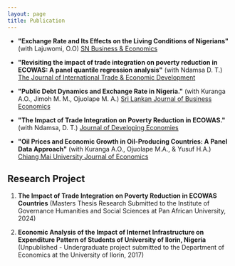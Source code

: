 ```yaml
---
layout: page
title: Publication
---
```


- **"Exchange Rate and Its Effects on the Living Conditions of Nigerians"** (with Lajuwomi, O.O) [SN Business \& Economics](https://rdcu.be/eEDld)
 - **"Revisiting the impact of trade integration on poverty reduction in ECOWAS: A panel quantile regression analysis"** (with Ndamsa D. T.) [The Journal of International Trade & Economic Development]( https://www.tandfonline.com/doi/full/10.1080/09638199.2025.2459912)

 - **"Public Debt Dynamics and Exchange Rate in Nigeria."** (with Kuranga A.O., Jimoh M. M., Ojuolape M. A.) [Sri Lankan Journal of Business Economics](https://doi.org/10.31357/sljbe.v14.8390)

 
 - **"The Impact of Trade Integration on Poverty Reduction in ECOWAS."** (with Ndamsa, D. T.) [Journal of Developing Economies](https://e-journal.unair.ac.id/JDE/article/view/49398)

 - **"Oil Prices and Economic Growth in Oil-Producing Countries: A Panel Data Approach"** (with Kuranga A.O., Ojuolape M.A., & Yusuf H.A.) [Chiang Mai University Journal of Economics](https://so01.tci-thaijo.org/index.php/CMJE/article/view/263225/173772)



## Research Project
1. **The Impact of Trade Integration on Poverty Reduction in ECOWAS Countries** (Masters Thesis Research Submitted to the Institute of Governance Humanities and Social Sciences at Pan African University, 2024)

2. **Economic Analysis of the Impact of Internet Infrastructure on Expenditure Pattern of Students of University of Ilorin, Nigeria** (Unpublished - Undergraduate project submitted to the Department of Economics at the University of Ilorin, 2017)

